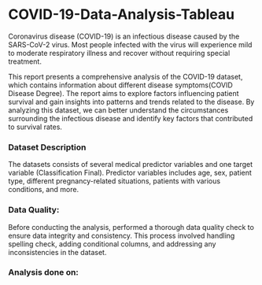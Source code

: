 # COVID-19-Data-Analysis-Tableau
Coronavirus disease (COVID-19) is an infectious disease caused by the SARS-CoV-2 virus. Most people infected with the virus will experience mild to moderate respiratory illness and recover without requiring special treatment.

This report presents a comprehensive analysis of the COVID-19 dataset, which contains information about different disease symptoms(COVID Disease Degree). The report aims to explore factors influencing patient survival and gain insights into patterns and trends related to the disease. By analyzing this dataset, we can better understand the circumstances surrounding the infectious disease and identify key factors that contributed to survival rates.

### Dataset Description
The datasets consists of several medical predictor variables and one target variable (Classification Final). Predictor variables includes age, sex, patient type, different pregnancy-related situations, patients with various conditions, and more.

### Data Quality:
Before conducting the analysis, performed a thorough data quality check to ensure data integrity and consistency. This process involved handling spelling check, adding conditional columns, and addressing any inconsistencies in the dataset.

### Analysis done on:
